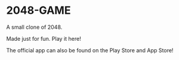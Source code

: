 # 2048-GAME
A small clone of 2048.

Made just for fun. Play it here!

The official app can also be found on the Play Store and App Store!
